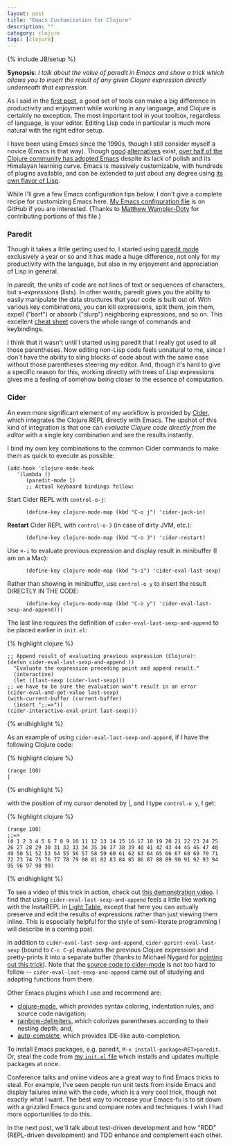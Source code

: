 ```yaml
---
layout: post
title: "Emacs Customization for Clojure"
description: ""
category: clojure
tags: [clojure]
---
```

{% include JB/setup %}

**Synopsis**: *I talk about the value of paredit in Emacs and show a trick which allows you to insert the result of any given Clojure expression directly underneath that expression.*

As I said in the [first post](/clojure/2014/07/03/an-advanced-clojure-workflow/), a good set of tools can make a big difference in productivity and enjoyment while working in any language, and Clojure is certainly no exception.  The most important tool in your toolbox, regardless of language, is your editor. Editing Lisp code in particular is much more natural with the right editor setup.

I have been using Emacs since the 1990s, though I still consider myself a novice (Emacs is that way).  Though [good](http://lighttable.com) [alternatives](http://code.google.com/p/counterclockwise/) exist, [over half of the Clojure community has adopted Emacs](http://cemerick.com/2013/11/18/results-of-the-2013-state-of-clojure-clojurescript-survey/) despite its lack of polish and its Himalayan learning curve.  Emacs is massively customizable, with hundreds of plugins available, and can be extended to just about any degree using [its own flavor of Lisp](http://en.wikipedia.org/wiki/Emacs_Lisp).

While I'll give a few Emacs configuration tips below, I don't give a complete recipe for customizing Emacs here.  [My Emacs configuration file](https://github.com/eigenhombre/emacs-config/) is on GitHub if you are interested. (Thanks to [Matthew Wampler-Doty](https://github.com/xcthulhu/config-files) for contributing portions of this file.)

### Paredit

Though it takes a little getting used to, I started using [paredit mode](http://emacsrocks.com/e14.html) exclusively a year or so and it has made a huge difference, not only for my productivity with the language, but also in my enjoyment and appreciation of Lisp in general.

In paredit, the units of code are not lines of text or sequences of characters, but *s-expressions* (lists).  In other words, paredit gives you the ability to easily manipulate the data structures that your code is built out of.  With various key combinations, you can kill expressions, split them, join them, expell ("barf") or absorb ("slurp") neighboring expressions, and so on.  This excellent [cheat sheet](https://github.com/joelittlejohn/paredit-cheatsheet) covers the whole range of commands and keybindings.

I think that it wasn't until I started using paredit that I really got used to all those parentheses.  Now editing non-Lisp code feels unnatural to me, since I don't have the ability to sling blocks of code about with the same ease without those parentheses steering my editor.  And, though it's hard to give a specific reason for this, working directly with trees of Lisp expressions gives me a feeling of somehow being closer to the essence of computation.

### Cider

An even more significant element of my workflow is provided by [Cider](https://github.com/clojure-emacs/cider), which integrates the Clojure REPL directly with Emacs.  The upshot of this kind of integration is that one can *evaluate Clojure code directly from the editor* with a single key combination and see the results instantly.

I bind my own key combinations to the common Cider commands to make them as quick to execute as possible:

    (add-hook 'clojure-mode-hook
       '(lambda ()
          (paredit-mode 1)
          ;; Actual keyboard bindings follow:

Start Cider REPL with `control-o-j`:

          (define-key clojure-mode-map (kbd "C-o j") 'cider-jack-in)

**Restart** Cider REPL with `control-o-J` (in case of dirty JVM, etc.):

          (define-key clojure-mode-map (kbd "C-o J") 'cider-restart)

Use `⌘-i` to evaluate previous expression and display result in minibuffer (I am on a Mac):

          (define-key clojure-mode-map (kbd "s-i") 'cider-eval-last-sexp)

Rather than showing in minibuffer, use `control-o y` to insert the result DIRECTLY IN THE CODE:

          (define-key clojure-mode-map (kbd "C-o y") 'cider-eval-last-sexp-and-append)))

The last line requires the definition of `cider-eval-last-sexp-and-append` to be placed earlier in `init.el`:

{% highlight clojure %}

    ;; Append result of evaluating previous expression (Clojure):
    (defun cider-eval-last-sexp-and-append ()
      "Evaluate the expression preceding point and append result."
      (interactive)
      (let ((last-sexp (cider-last-sexp)))
	;; we have to be sure the evaluation won't result in an error
	(cider-eval-and-get-value last-sexp)
	(with-current-buffer (current-buffer)
	  (insert ";;=>"))
	(cider-interactive-eval-print last-sexp)))

{% endhighlight %}

As an example of using `cider-eval-last-sexp-and-append`, if I have the following Clojure code:

{% highlight clojure %}

    (range 100)
    |

{% endhighlight %}

with the position of my cursor denoted by |, and I type `control-o y`, I get:

{% highlight clojure %}

    (range 100)
    ;;=>
    (0 1 2 3 4 5 6 7 8 9 10 11 12 13 14 15 16 17 18 19 20 21 22 23 24 25 26 27 28 29 30 31 32 33 34 35 36 37 38 39 40 41 42 43 44 45 46 47 48 49 50 51 52 53 54 55 56 57 58 59 60 61 62 63 64 65 66 67 68 69 70 71 72 73 74 75 76 77 78 79 80 81 82 83 84 85 86 87 88 89 90 91 92 93 94 95 96 97 98 99)

{% endhighlight %}

To see a video of this trick in action, check out [this demonstration video](https://vimeo.com/99980843).  I find that using `cider-eval-last-sexp-and-append` feels a little like working with the InstaREPL in [Light Table](http://www.lighttable.com/), except that here you can actually preserve and edit the results of expressions rather than just viewing them inline.  This is especially helpful for the style of semi-literate programming I will describe in a coming post.

In addition to `cider-eval-last-sexp-and-append`, `cider-pprint-eval-last-sexp` (bound to `C-c C-p`) evaluates the previous Clojure expression and pretty-prints it into a separate buffer (thanks to Michael Nygard for [pointing out this trick](http://stackoverflow.com/questions/24232346/resize-cider-minibuffer-for-evaluated-expressions)).  Note that the [source code to cider-mode](https://github.com/clojure-emacs/cider/blob/master/cider-mode.el) is not too hard to follow -- `cider-eval-last-sexp-and-append` came out of studying and adapting functions from there.

Other Emacs plugins which I use and recommend are:

* [clojure-mode](https://github.com/clojure-emacs/clojure-mode), which provides syntax coloring, indentation rules, and source code navigation;
* [rainbow-delimiters](https://github.com/jlr/rainbow-delimiters), which colorizes parentheses according to their nesting depth; and,
* [auto-complete](https://github.com/auto-complete/auto-complete), which provides IDE-like auto-completion.

To install Emacs packages, e.g. paredit, `M-x install-package<RET>paredit`.  Or, steal the code from [my `init.el` file](https://github.com/eigenhombre/emacs-config/blob/master/init.el#L35) which installs and updates multiple packages at once.

Conference talks and online videos are a great way to find Emacs tricks to steal.  For example, I've seen people run unit tests from inside Emacs and display failures inline with the code, which is a very cool trick, though not exactly what I want.  The best way to increase your Emacs-fu is to sit down with a grizzled Emacs guru and compare notes and techniques.  I wish I had more opportunities to do this.

In the next post, we'll talk about test-driven development and how "RDD" (REPL-driven development) and TDD enhance and complement each other.
